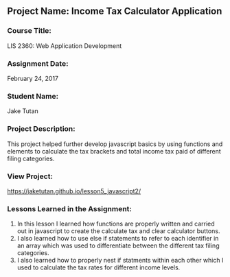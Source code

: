 ## Project Name:  Income Tax Calculator Application

### Course Title:
LIS 2360:  Web Application Development

### Assignment Date:  
February 24, 2017

### Student Name:  
Jake Tutan

### Project Description:
This project helped further develop javascript basics by using functions and elements to calculate the tax brackets and total income tax paid of different filing categories. 

### View Project:
https://jaketutan.github.io/lesson5_javascript2/

### Lessons Learned in the Assignment:
1. In this lesson I learned how functions are properly written and carried out in javascript to create the calculate tax and clear calculator buttons. 
2. I also learned how to use else if statements to refer to each identifier in an array which was used to differentiate between the different tax filing categories. 
3. I also learned how to properly nest if statments within each other which I used to calculate the tax rates for different income levels.
